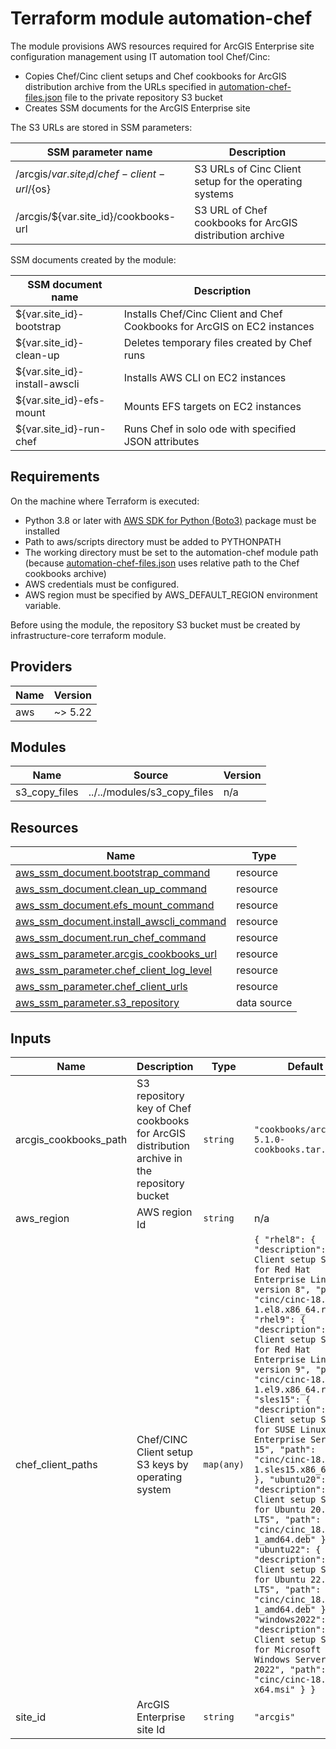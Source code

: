 <!-- BEGIN_TF_DOCS -->
# Terraform module automation-chef

The module provisions AWS resources required for ArcGIS Enterprise site configuration management
using IT automation tool Chef/Cinc:

* Copies Chef/Cinc client setups and Chef cookbooks for ArcGIS distribution archive from the URLs specified
in [automation-chef-files.json](manifests/automation-chef-files.json) file to the private repository S3 bucket
* Creates SSM documents for the ArcGIS Enterprise site

The S3 URLs are stored in SSM parameters:

| SSM parameter name | Description |
| --- | --- |
| /arcgis/${var.site_id}/chef-client-url/${os} | S3 URLs of Cinc Client setup for the operating systems |
| /arcgis/${var.site_id}/cookbooks-url | S3 URL of Chef cookbooks for ArcGIS distribution archive |

SSM documents created by the module:

| SSM document name | Description |
| --- | --- |
| ${var.site_id}-bootstrap | Installs Chef/Cinc Client and Chef Cookbooks for ArcGIS on EC2 instances |
| ${var.site_id}-clean-up | Deletes temporary files created by Chef runs |
| ${var.site_id}-install-awscli | Installs AWS CLI on EC2 instances |
| ${var.site_id}-efs-mount | Mounts EFS targets on EC2 instances |
| ${var.site_id}-run-chef | Runs Chef in solo ode with specified JSON attributes |

## Requirements

On the machine where Terraform is executed:

* Python 3.8 or later with [AWS SDK for Python (Boto3)](https://aws.amazon.com/sdk-for-python/) package must be installed
* Path to aws/scripts directory must be added to PYTHONPATH
* The working directory must be set to the automation-chef module path (because [automation-chef-files.json](manifests/automation-chef-files.json) uses relative path to the Chef cookbooks archive)
* AWS credentials must be configured.
* AWS region must be specified by AWS_DEFAULT_REGION environment variable.

Before using the module, the repository S3 bucket must be created by infrastructure-core terraform module.

## Providers

| Name | Version |
|------|---------|
| aws | ~> 5.22 |

## Modules

| Name | Source | Version |
|------|--------|---------|
| s3_copy_files | ../../modules/s3_copy_files | n/a |

## Resources

| Name | Type |
|------|------|
| [aws_ssm_document.bootstrap_command](https://registry.terraform.io/providers/hashicorp/aws/latest/docs/resources/ssm_document) | resource |
| [aws_ssm_document.clean_up_command](https://registry.terraform.io/providers/hashicorp/aws/latest/docs/resources/ssm_document) | resource |
| [aws_ssm_document.efs_mount_command](https://registry.terraform.io/providers/hashicorp/aws/latest/docs/resources/ssm_document) | resource |
| [aws_ssm_document.install_awscli_command](https://registry.terraform.io/providers/hashicorp/aws/latest/docs/resources/ssm_document) | resource |
| [aws_ssm_document.run_chef_command](https://registry.terraform.io/providers/hashicorp/aws/latest/docs/resources/ssm_document) | resource |
| [aws_ssm_parameter.arcgis_cookbooks_url](https://registry.terraform.io/providers/hashicorp/aws/latest/docs/resources/ssm_parameter) | resource |
| [aws_ssm_parameter.chef_client_log_level](https://registry.terraform.io/providers/hashicorp/aws/latest/docs/resources/ssm_parameter) | resource |
| [aws_ssm_parameter.chef_client_urls](https://registry.terraform.io/providers/hashicorp/aws/latest/docs/resources/ssm_parameter) | resource |
| [aws_ssm_parameter.s3_repository](https://registry.terraform.io/providers/hashicorp/aws/latest/docs/data-sources/ssm_parameter) | data source |

## Inputs

| Name | Description | Type | Default | Required |
|------|-------------|------|---------|:--------:|
| arcgis_cookbooks_path | S3 repository key of Chef cookbooks for ArcGIS distribution archive in the repository bucket | `string` | `"cookbooks/arcgis-5.1.0-cookbooks.tar.gz"` | no |
| aws_region | AWS region Id | `string` | n/a | yes |
| chef_client_paths | Chef/CINC Client setup S3 keys by operating system | `map(any)` | ```{ "rhel8": { "description": "Chef Client setup S3 key for Red Hat Enterprise Linux version 8", "path": "cinc/cinc-18.4.2-1.el8.x86_64.rpm" }, "rhel9": { "description": "Chef Client setup S3 key for Red Hat Enterprise Linux version 9", "path": "cinc/cinc-18.4.2-1.el9.x86_64.rpm" }, "sles15": { "description": "Chef Client setup S3 key for SUSE Linux Enterprise Server 15", "path": "cinc/cinc-18.4.2-1.sles15.x86_64.rpm" }, "ubuntu20": { "description": "Chef Client setup S3 key for Ubuntu 20.04 LTS", "path": "cinc/cinc_18.4.2-1_amd64.deb" }, "ubuntu22": { "description": "Chef Client setup S3 key for Ubuntu 22.04 LTS", "path": "cinc/cinc_18.4.2-1_amd64.deb" }, "windows2022": { "description": "Chef Client setup S3 key for Microsoft Windows Server 2022", "path": "cinc/cinc-18.4.2-1-x64.msi" } }``` | no |
| site_id | ArcGIS Enterprise site Id | `string` | `"arcgis"` | no |
<!-- END_TF_DOCS -->
